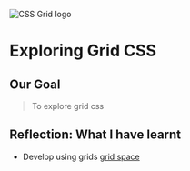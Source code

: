 ![CSS Grid logo](https://mdbootstrap.com/img/Marketing/publications/articles/css-grid.jpg)

# Exploring Grid CSS

## Our Goal

> To explore grid css

## Reflection: What I have learnt

- Develop using grids [grid space](https://kyrule.github.io/grid-spaces/)
